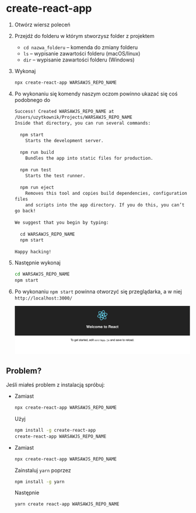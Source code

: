 # create-react-app

1. Otwórz wiersz poleceń
2. Przejdź do folderu w którym stworzysz folder z projektem
    - `cd nazwa_folderu` – komenda do zmiany folderu
    - `ls` – wypisanie zawartości folderu (macOS/linux)
    - `dir` – wypisanie zawartości folderu (Windows)
3. Wykonaj

    ```bash
    npx create-react-app WARSAWJS_REPO_NAME
    ```

4. Po wykonaniu się komendy naszym oczom powinno ukazać się coś podobnego do

    ```text
    Success! Created WARSAWJS_REPO_NAME at /Users/uzytkownik/Projects/WARSAWJS_REPO_NAME
    Inside that directory, you can run several commands:
    
      npm start
        Starts the development server.
    
      npm run build
        Bundles the app into static files for production.

      npm run test
        Starts the test runner.

      npm run eject
        Removes this tool and copies build dependencies, configuration files
        and scripts into the app directory. If you do this, you can’t go back!

    We suggest that you begin by typing:

      cd WARSAWJS_REPO_NAME
      npm start

    Happy hacking!
    ```

5. Następnie wykonaj

    ```bash
    cd WARSAWJS_REPO_NAME
    npm start
    ```

6. Po wykonaniu `npm start` powinna otworzyć się przeglądarka, a w niej `http://localhost:3000/`

    ![](/assets/cra-start.png)

## Problem?

Jeśli miałeś problem z instalacją spróbuj:

* Zamiast

    ```bash
    npx create-react-app WARSAWJS_REPO_NAME
    ```

    Użyj

    ```bash
    npm install -g create-react-app
    create-react-app WARSAWJS_REPO_NAME
    ```

* Zamiast

    ```bash
    npx create-react-app WARSAWJS_REPO_NAME
    ```

    Zainstaluj `yarn` poprzez

    ```bash
    npm install -g yarn
    ```

    Następnie

    ```bash
    yarn create react-app WARSAWJS_REPO_NAME
    ```
